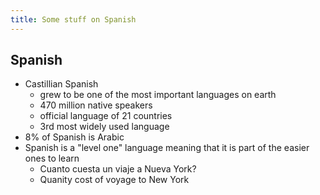 ```yaml
---
title: Some stuff on Spanish
---
```


## Spanish
- Castillian Spanish
    - grew to be one of the most important languages on earth
    - 470 million native speakers
    - official language of 21 countries
    - 3rd most widely used language
- 8% of Spanish is Arabic
- Spanish is a "level one" language meaning that it is part of the easier ones to learn
    - Cuanto  cuesta un viaje a Nueva York?
    - Quanity cost  of  voyage to New York
    